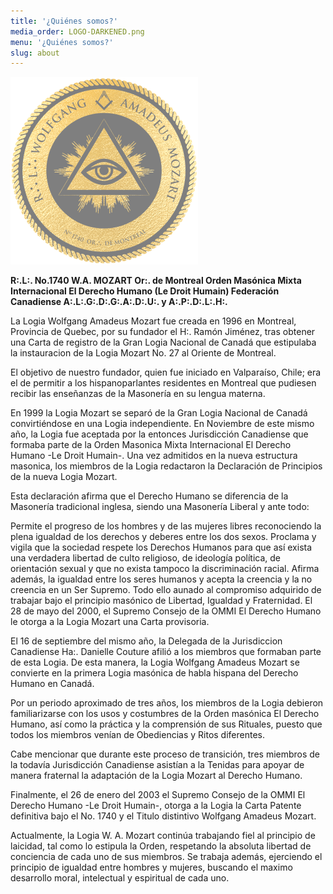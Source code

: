 ```yaml
---
title: '¿Quiénes somos?'
media_order: LOGO-DARKENED.png
menu: '¿Quiénes somos?'
slug: about
---
```


![logo-logia](LOGO-DARKENED.png?cropResize=200,200)  

**R:.L:. No.1740 W.A. MOZART
Or:. de Montreal
Orden Masónica Mixta Internacional
El Derecho Humano (Le Droit Humain)
Federación Canadiense
A:.L:.G:.D:.G:.A:.D:.U:. y A:.P:.D:.L:.H:.**

La Logia Wolfgang Amadeus Mozart fue creada en 1996 en Montreal, Provincia de Quebec, por su fundador el H:. Ramón Jiménez, tras obtener una Carta de registro de la Gran Logia Nacional de Canadá que estipulaba la instauracion de la Logia Mozart No. 27 al Oriente de Montreal.

El objetivo de nuestro fundador, quien fue iniciado en Valparaíso, Chile; era el de permitir a los hispanoparlantes residentes en Montreal que pudiesen recibir las enseñanzas de la Masonería en su lengua materna.

En 1999 la Logia Mozart se separó de la Gran Logia Nacional de Canadá convirtiéndose en una Logia independiente. En Noviembre de este mismo año, la Logia fue aceptada por la entonces Jurisdicción Canadiense que formaba parte de la Orden Masonica Mixta Internacional El Derecho Humano -Le Droit Humain-. Una vez admitidos en la nueva estructura masonica, los miembros de la Logia redactaron la Declaración de Principios de la nueva Logia Mozart.

Esta declaración afirma que el Derecho Humano se diferencia de la Masonería tradicional inglesa, siendo una Masonería Liberal y ante todo:

Permite el progreso de los hombres y de las mujeres libres reconociendo la plena igualdad de los derechos y deberes entre los dos sexos.
Proclama y vigila que la sociedad respete los Derechos Humanos para que así exista una verdadera libertad de culto religioso, de ideología política, de orientación sexual y que no exista tampoco la discriminación racial.
Afirma además, la igualdad entre los seres humanos y acepta la creencia y la no creencia en un Ser Supremo.
Todo ello aunado al compromiso adquirido de trabajar bajo el principio masónico de Libertad, Igualdad y Fraternidad. El 28 de mayo del 2000, el Supremo Consejo de la OMMI El Derecho Humano le otorga a la Logia Mozart una Carta provisoria.

El 16 de septiembre del mismo año, la Delegada de la Jurisdiccion Canadiense Ha:. Danielle Couture afilió a los miembros que formaban parte de esta Logia. De esta manera, la Logia Wolfgang Amadeus Mozart se convierte en la primera Logia masónica de habla hispana del Derecho Humano en Canadá.

Por un periodo aproximado de tres años, los miembros de la Logia debieron familiarizarse con los usos y costumbres de la Orden masónica El Derecho Humano, así como la práctica y la comprensión de sus Rituales, puesto que todos los miembros venían de Obediencias y Ritos diferentes.

Cabe mencionar que durante este proceso de transición, tres miembros de la todavía Jurisdicción Canadiense asistían a la Tenidas para apoyar de manera fraternal la adaptación de la Logia Mozart al Derecho Humano.

Finalmente, el 26 de enero del 2003 el Supremo Consejo de la OMMI El Derecho Humano -Le Droit Humain-, otorga a la Logia la Carta Patente definitiva bajo el No. 1740 y el Titulo distintivo Wolfgang Amadeus Mozart.

Actualmente, la Logia W. A. Mozart continúa trabajando fiel al principio de laicidad, tal como lo estipula la Orden, respetando la absoluta libertad de conciencia de cada uno de sus miembros. Se trabaja además, ejerciendo el principio de igualdad entre hombres y mujeres, buscando el maximo desarrollo moral, intelectual y espiritual de cada uno.